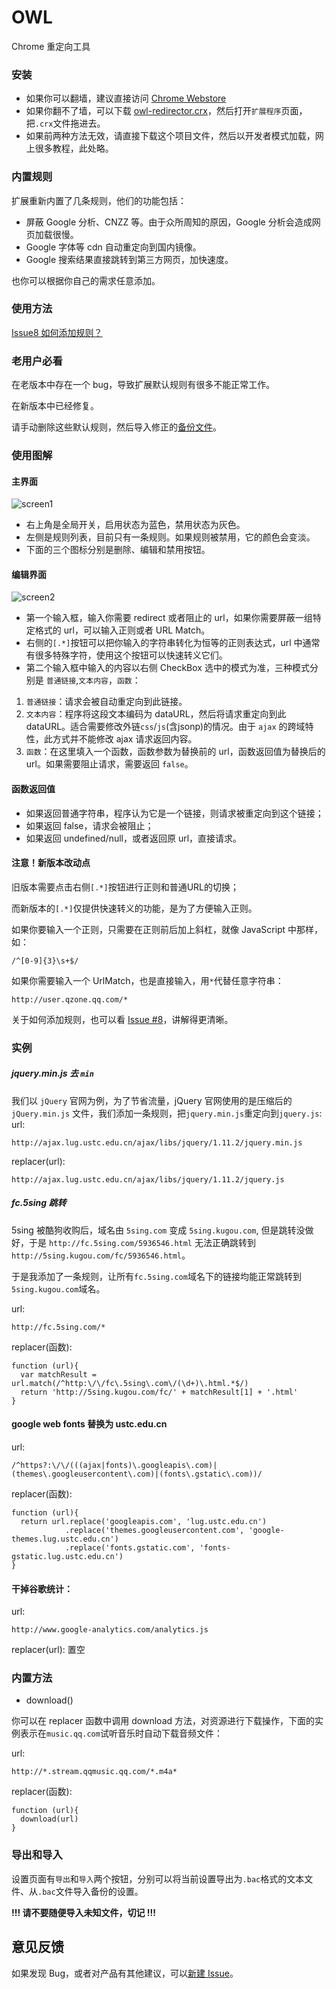 OWL
===
Chrome 重定向工具

### 安装
 - 如果你可以翻墙，建议直接访问 [Chrome Webstore](https://chrome.google.com/webstore/detail/beknllkoddklgoflifhgkhkkibgkpdch)
 - 如果你翻不了墙，可以下载 [owl-redirector.crx](https://github.com/meowtec/Owl-redirector/blob/master/owl-redirector.crx?raw=true)，然后打开`扩展程序`页面，把`.crx`文件拖进去。
 - 如果前两种方法无效，请直接下载这个项目文件，然后以开发者模式加载，网上很多教程，此处略。

### 内置规则
扩展重新内置了几条规则，他们的功能包括：
 - 屏蔽 Google 分析、CNZZ 等。由于众所周知的原因，Google 分析会造成网页加载很慢。
 - Google 字体等 cdn 自动重定向到国内镜像。
 - Google 搜索结果直接跳转到第三方网页，加快速度。

也你可以根据你自己的需求任意添加。

### 使用方法
[Issue8 如何添加规则？](https://github.com/meowtec/Owl-redirector/issues/8)

### 老用户必看
在老版本中存在一个 bug，导致扩展默认规则有很多不能正常工作。

在新版本中已经修复。

请手动删除这些默认规则，然后导入修正的[备份文件](https://raw.githubusercontent.com/meowtec/Owl-redirector/master/%E9%BB%98%E8%AE%A4%E8%A7%84%E5%88%99_%E5%A4%87%E4%BB%BD%E6%96%87%E4%BB%B6.bac)。

### 使用图解
#### 主界面
![screen1](http://meowtec.github.io/assets/owl/screen1_3.png)

 - 右上角是全局开关，启用状态为蓝色，禁用状态为灰色。
 - 左侧是规则列表，目前只有一条规则。如果规则被禁用，它的颜色会变淡。
 - 下面的三个图标分别是删除、编辑和禁用按钮。

#### 编辑界面
![screen2](http://meowtec.github.io/assets/owl/screen2_3.png)

 - 第一个输入框，输入你需要 redirect 或者阻止的 url，如果你需要屏蔽一组特定格式的 url，可以输入正则或者 URL Match。
 - 右侧的`[.*]`按钮可以把你输入的字符串转化为恒等的正则表达式，url 中通常有很多特殊字符，使用这个按钮可以快速转义它们。
 - 第二个输入框中输入的内容以右侧 CheckBox 选中的模式为准，三种模式分别是 `普通链接`,`文本内容`，`函数`：
  1. `普通链接`：请求会被自动重定向到此链接。
  2. `文本内容`：程序将这段文本编码为 dataURL，然后将请求重定向到此 dataURL。适合需要修改外链`css`/`js`(含jsonp)的情况。由于 `ajax` 的跨域特性，此方式并不能修改 ajax 请求返回内容。
  3. `函数`：在这里填入一个函数，函数参数为替换前的 url，函数返回值为替换后的 url。如果需要阻止请求，需要返回 `false`。

#### 函数返回值
 - 如果返回普通字符串，程序认为它是一个链接，则请求被重定向到这个链接；
 - 如果返回 false，请求会被阻止；
 - 如果返回 undefined/null，或者返回原 url，直接请求。

#### 注意！新版本改动点
旧版本需要点击右侧`[.*]`按钮进行正则和普通URL的切换；

而新版本的`[.*]`仅提供快速转义的功能，是为了方便输入正则。

如果你要输入一个正则，只需要在正则前后加上斜杠，就像 JavaScript 中那样，如：
```
/^[0-9]{3}\s+$/
```
如果你需要输入一个 UrlMatch，也是直接输入，用`*`代替任意字符串：
```
http://user.qzone.qq.com/*
```

关于如何添加规则，也可以看 [Issue #8](https://github.com/meowtec/Owl-redirector/issues/8)，讲解得更清晰。

### 实例

##### jquery.min.js 去 `min`
我们以 `jQuery` 官网为例，为了节省流量，jQuery 官网使用的是压缩后的 `jQuery.min.js` 文件，我们添加一条规则，把`jquery.min.js`重定向到`jquery.js`:
url:
```
http://ajax.lug.ustc.edu.cn/ajax/libs/jquery/1.11.2/jquery.min.js
```
replacer(url):
```
http://ajax.lug.ustc.edu.cn/ajax/libs/jquery/1.11.2/jquery.js
```

##### fc.5sing 跳转
5sing 被酷狗收购后，域名由 `5sing.com` 变成 `5sing.kugou.com`, 但是跳转没做好，于是 `http://fc.5sing.com/5936546.html` 无法正确跳转到 `http://5sing.kugou.com/fc/5936546.html`。

于是我添加了一条规则，让所有`fc.5sing.com`域名下的链接均能正常跳转到`5sing.kugou.com`域名。

url:
```
http://fc.5sing.com/*
```
replacer(函数):
```
function (url){
  var matchResult = url.match(/^http:\/\/fc\.5sing\.com\/(\d+)\.html.*$/)
  return 'http://5sing.kugou.com/fc/' + matchResult[1] + '.html'
}
```

#### google web fonts 替换为 ustc.edu.cn
url:
```
/^https?:\/\/(((ajax|fonts)\.googleapis\.com)|(themes\.googleusercontent\.com)|(fonts\.gstatic\.com))/
```
replacer(函数):
```
function (url){
  return url.replace('googleapis.com', 'lug.ustc.edu.cn')
            .replace('themes.googleusercontent.com', 'google-themes.lug.ustc.edu.cn')
            .replace('fonts.gstatic.com', 'fonts-gstatic.lug.ustc.edu.cn')
}
```

#### 干掉谷歌统计：

url:
```
http://www.google-analytics.com/analytics.js
```
replacer(url): 置空


### 内置方法
 - download()

 你可以在 replacer 函数中调用 download 方法，对资源进行下载操作，下面的实例表示在`music.qq.com`试听音乐时自动下载音频文件：


url:
```
http://*.stream.qqmusic.qq.com/*.m4a*
```
replacer(函数):
```
function (url){
  download(url)
}
```

### 导出和导入
设置页面有`导出`和`导入`两个按钮，分别可以将当前设置导出为`.bac`格式的文本文件、从`.bac`文件导入备份的设置。

**!!! 请不要随便导入未知文件，切记 !!!**

## 意见反馈
如果发现 Bug，或者对产品有其他建议，可以[新建 Issue](https://github.com/meowtec/Owl-redirector/issues/new)。
